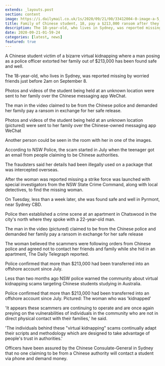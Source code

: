 ```yaml
---
extends: _layouts.post
section: content
image: https://i.dailymail.co.uk/1s/2020/09/21/00/33412004-0-image-a-5_1600645274208.jpg 
title: Family of Chinese student, 18, pay a $213,000 ransom after they saw photos of her being kidnapped 
description: The 18-year-old, who lives in Sydney, was reported missing by worried friends just before 2am on September 8. 
date: 2020-09-21-01-59-24 
categories: [latest, news] 
featured: true 
--- 
```

A Chinese student victim of a bizarre virtual kidnapping where a man posing as a police officer extorted her family out of $213,000 has been found safe and well.

The 18-year-old, who lives in Sydney, was reported missing by worried friends just before 2am on September 8.

Photos and videos of the student being held at an unknown location were sent to her family over the Chinese messaging app WeChat. 

The man in the video claimed to be from the Chinese police and demanded her family pay a ransom in exchange for her safe release.

Photos and videos of the student being held at an unknown location (pictured) were sent to her family over the Chinese-owned messaging app WeChat

Another person could be seen in the room with her in one of the images.

According to NSW Police, the scam started in July when the teenager got an email from people claiming to be Chinese authorities. 

The fraudsters said her details had been illegally used on a package that was intercepted overseas.

After the woman was reported missing a strike force was launched with special investigators from the NSW State Crime Command, along with local detectives, to find the missing woman.

On Tuesday, less than a week later, she was found safe and well in Pyrmont, near Sydney CBD. 

Police then established a crime scene at an apartment in Chatswood in the city's north where they spoke with a 22-year-old man. 

The man in the video (pictured) claimed to be from the Chinese police and demanded her family pay a ransom in exchange for her safe release

The woman believed the scammers were following orders from Chinese police and agreed not to contact her friends and family while she hid in an apartment, The Daily Telegraph reported. 

Police confirmed that more than $213,000 had been transferred into an offshore account since July. 

Less than two months ago NSW police warned the community about virtual kidnapping scams targeting Chinese students studying in Australia.

Police confirmed that more than $213,000 had been transferred into an offshore account since July. Pictured: The woman who was 'kidnapped'

'It appears these scammers are continuing to operate and are once again preying on the vulnerabilities of individuals in the community who are not in direct physical contact with their families,' he said.

'The individuals behind these "virtual kidnapping" scams continually adapt their scripts and methodology which are designed to take advantage of people's trust in authorities.'

Officers have been assured by the Chinese Consulate-General in Sydney that no one claiming to be from a Chinese authority will contact a student via phone and demand money.  

